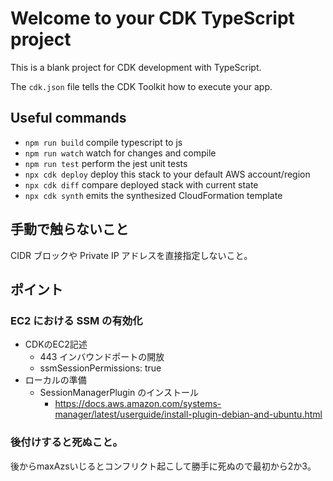 # Welcome to your CDK TypeScript project

This is a blank project for CDK development with TypeScript.

The `cdk.json` file tells the CDK Toolkit how to execute your app.

## Useful commands

- `npm run build` compile typescript to js
- `npm run watch` watch for changes and compile
- `npm run test` perform the jest unit tests
- `npx cdk deploy` deploy this stack to your default AWS account/region
- `npx cdk diff` compare deployed stack with current state
- `npx cdk synth` emits the synthesized CloudFormation template

## 手動で触らないこと

CIDR ブロックや Private IP アドレスを直接指定しないこと。

## ポイント

### EC2 における SSM の有効化

- CDKのEC2記述
  - 443 インバウンドポートの開放
  - ssmSessionPermissions: true
- ローカルの準備
  - SessionManagerPlugin のインストール
    - https://docs.aws.amazon.com/systems-manager/latest/userguide/install-plugin-debian-and-ubuntu.html

### 後付けすると死ぬこと。

後からmaxAzsいじるとコンフリクト起こして勝手に死ぬので最初から2か3。
